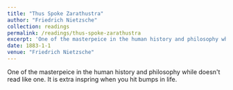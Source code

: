 ```yaml
---
title: "Thus Spoke Zarathustra"
author: "Friedrich Nietzsche"
collection: readings
permalink: /readings/thus-spoke-zarathustra
excerpt: 'One of the masterpeice in the human history and philosophy while doesn't read like one. It is extra inspring when you hit bumps in life.'
date: 1883-1-1
venue: "Friedrich Nietzsche"
---
```

One of the masterpeice in the human history and philosophy while doesn't read like one. It is extra inspring when you hit bumps in life.

<!-- [Download paper here]() -->
